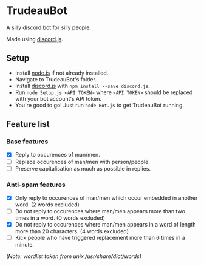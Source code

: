# TrudeauBot

A silly discord bot for silly people.

Made using [discord.js](https://discord.js.org/#/).

## Setup

* Install [node.js](https://nodejs.org/en/) if not already installed.
* Navigate to TrudeauBot's folder.
* Install [discord.js](https://discord.js.org/#/) with `npm install --save discord.js`.
* Run `node Setup.js <API TOKEN>` where `<API TOKEN>` should be replaced with your bot account's API token.
* You're good to go! Just run `node Bot.js` to get TrudeauBot running.

## Feature list
### Base features
- [x] Reply to occurences of man/men.
- [ ] Replace occurences of man/men with person/people.
- [ ] Preserve capitalisation as much as possible in replies.

### Anti-spam features
- [x] Only reply to occurences of man/men which occur embedded in another word. (2 words excluded)
- [ ] Do not reply to occurences where man/men appears more than two times in a word. (0 words excluded)
- [x] Do not reply to occurences where man/men appears in a word of length more than 20 characters. (4 words excluded)
- [ ] Kick people who have triggered replacement more than 6 times in a minute.

*(Note: wordlist taken from unix /usr/share/dict/words)*
